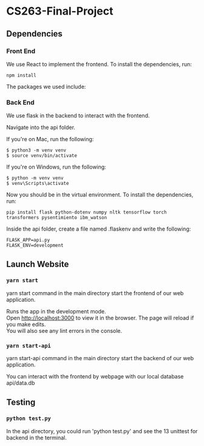 # CS263-Final-Project

## Dependencies

### Front End
We use React to implement the frontend. 
To install the dependencies, run:
```
npm install
```

The packages we used include:

### Back End

We use flask in the backend to interact with the frontend. 

Navigate into the api folder.

If you're on Mac, run the following:

```
$ python3 -m venv venv
$ source venv/bin/activate
```

If you're on Windows, run the following:

```
$ python -m venv venv
$ venv\Scripts\activate
```

Now you should be in the virtual environment. To install the dependencies, run:
```
pip install flask python-dotenv numpy nltk tensorflow torch transformers pysentimiento ibm_watson
```

Inside the api folder, create a file named .flaskenv and write the following:
```
FLASK_APP=api.py
FLASK_ENV=development
```

## Launch Website

### `yarn start`
yarn start command in the main directory start the frontend of our web application. 

Runs the app in the development mode.\
Open [http://localhost:3000](http://localhost:3000) to view it in the browser.
The page will reload if you make edits.\
You will also see any lint errors in the console.

### `yarn start-api`
yarn start-api command in the main directory start the backend of our web application. 

You can interact with the frontend by webpage with our local database api/data.db

## Testing

### `python test.py`
In the api directory, you could run 'python test.py' and see the 13 unittest for backend in the 
terminal.

